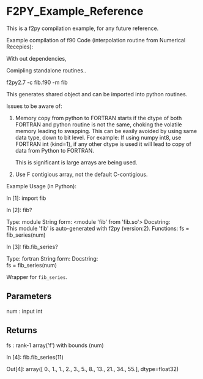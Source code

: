 # F2PY_Example_Reference
This is a f2py compilation example, for any future reference.

Example compilation of f90 Code (interpolation routine from Numerical Recepies):

With out dependencies,


Comipling standalone routines..

   f2py2.7 -c fib.f90 -m fib
   
   
   This generates shared object and can be imported into python routines.

Issues to be aware of:

   1. Memory copy from python to FORTRAN starts if the dtype of both FORTRAN and python routine
      is not the same, choking the volatile memory leading to swapping. This can be easily avoided
      by using same data type, down to bit level.
      For example: If using numpy int8, use FORTRAN int (kind=1), if any other dtype is used
                  it will lead to copy of data from Python to FORTRAN.
   
      This is significant is large arrays are being used.

   2. Use F contigious array, not the default C-contigious.
 

 

Example Usage (in Python):
   
   In [1]: import fib

   In [2]: fib?  
   
   Type:        module
   String form: <module 'fib' from 'fib.so'>
   Docstring:  
   This module 'fib' is auto-generated with f2py (version:2).
   Functions:
   fs = fib_series(num)


   In [3]: fib.fib_series?
   
   Type:        fortran
   String form: <fortran object>
   Docstring:  
   fs = fib_series(num)
   
   Wrapper for ``fib_series``.

   Parameters
   ----------
   num : input int

   Returns
   -------
   fs : rank-1 array('f') with bounds (num)

   
In [4]: fib.fib_series(11)
   
Out[4]: array([ 0., 1.,  1.,  2.,  3.,  5.,  8., 13., 21., 34., 55.],
      dtype=float32)

   
   

